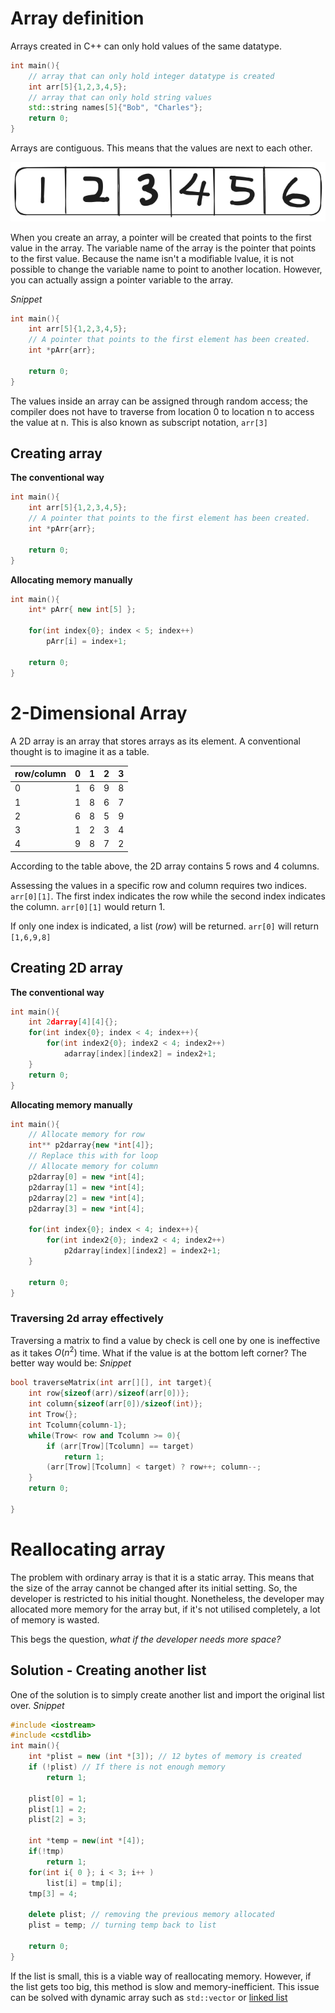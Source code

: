 # Array definition
Arrays created in C++ can only hold values of the same datatype. 

```cpp
int main(){
	// array that can only hold integer datatype is created
	int arr[5]{1,2,3,4,5};
	// array that can only hold string values
	std::string names[5]{"Bob", "Charles"};
	return 0;
}
```

Arrays are contiguous. This means that the values are next to each other.

![Contiguous](../Diagram/Array/Contiguous.png)

When you create an array, a pointer will be created that points to the first value in the array. The variable name of the array is the pointer that points to the first value. Because the name isn't a modifiable lvalue, it is not possible to change the variable name to point to another location. However, you can actually assign a pointer variable to the array.

*Snippet*
```cpp
int main(){
	int arr[5]{1,2,3,4,5};
	// A pointer that points to the first element has been created. 
	int *pArr{arr};
	
	return 0;
}
```

The values inside an array can be assigned through random access; the compiler does not have to traverse from location 0 to location n to access the value at n. This is also known as subscript notation, `arr[3]`
## Creating array 
**The conventional way**
```cpp
int main(){
	int arr[5]{1,2,3,4,5};
	// A pointer that points to the first element has been created. 
	int *pArr{arr};
	
	return 0;
}
```
**Allocating memory manually**
```cpp
int main(){
	int* pArr{ new int[5] };
	
	for(int index{0}; index < 5; index++)
		pArr[i] = index+1;
		
	return 0;
}
```
# 2-Dimensional Array
A 2D array is an array that stores arrays as its element. A conventional thought is to imagine it as a table. 

| row/column | 0   | 1   | 2   | 3   |
| ---------- | --- | --- | --- | --- |
| 0          | 1   | 6   | 9   | 8   |
| 1          | 1   | 8   | 6   | 7   |
| 2          | 6   | 8   | 5   | 9   |
| 3          | 1   | 2   | 3   | 4   |
| 4          | 9   | 8   | 7   | 2   |
According to the table above, the 2D array contains 5 rows and 4 columns. 

Assessing the values in a specific row and column requires two indices. `arr[0][1]`. The first index indicates the row while the second index indicates the column. `arr[0][1]` would return 1.

If only one index is indicated, a list (*row*) will be returned. `arr[0]` will return `[1,6,9,8]`
## Creating 2D array
**The conventional way**
```cpp
int main(){
	int 2darray[4][4]{};
	for(int index{0}; index < 4; index++){
		for(int index2{0}; index2 < 4; index2++)
			adarray[index][index2] = index2+1;
	}
	return 0;
}
```
**Allocating memory manually**
```cpp
int main(){
	// Allocate memory for row
	int** p2darray{new *int[4]};
	// Replace this with for loop
	// Allocate memory for column
	p2darray[0] = new *int[4];
	p2darray[1] = new *int[4];
	p2darray[2] = new *int[4];
	p2darray[3] = new *int[4];
	
	for(int index{0}; index < 4; index++){
		for(int index2{0}; index2 < 4; index2++)
			p2darray[index][index2] = index2+1;
	}
	
	return 0;
}
```
### Traversing 2d array effectively
Traversing a matrix to find a value by check is cell one by one is ineffective as it takes $O(n^2)$ time. What if the value is at the bottom left corner? The better way would be:
*Snippet*
```cpp
bool traverseMatrix(int arr[][], int target){
	int row{sizeof(arr)/sizeof(arr[0])};
	int column{sizeof(arr[0])/sizeof(int)};
	int Trow{};
	int Tcolumn{column-1};
	while(Trow< row and Tcolumn >= 0){
		if (arr[Trow][Tcolumn] == target)
			return 1;
		(arr[Trow][Tcolumn] < target) ? row++; column--;
	}
	return 0;

}
```
# Reallocating array
The problem with ordinary array is that it is a static array. This means that the size of the array cannot be changed after its initial setting. So, the developer is restricted to his initial thought. Nonetheless, the developer may allocated more memory for the array but, if it's not utilised completely, a lot of memory is wasted. 

This begs the question, *what if the developer needs more space?*
## Solution - Creating another list
One of the solution is to simply create another list and import the original list over. 
*Snippet*
```cpp
#include <iostream>
#include <cstdlib>
int main(){
	int *plist = new (int *[3]); // 12 bytes of memory is created
	if (!plist) // If there is not enough memory
		return 1;
	 
	plist[0] = 1;
	plist[1] = 2;
	plist[2] = 3;
	
	int *temp = new(int *[4]);
	if(!tmp)
		return 1;
	for(int i{ 0 }; i < 3; i++ )
		list[i] = tmp[i];
	tmp[3] = 4;
	
	delete plist; // removing the previous memory allocated
	plist = temp; // turning temp back to list	
	
	return 0;
}
```
If the list is small, this is a viable way of reallocating memory. However, if the list gets too big, this method is slow and memory-inefficient. This issue can be solved with dynamic array such as `std::vector` or [linked list](Chapter%2%-%Linked%List.md)